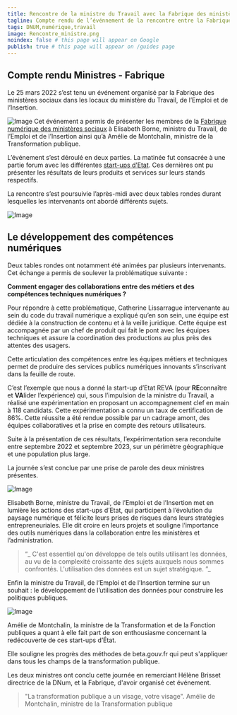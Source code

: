 ```yaml
---
title: Rencontre de la ministre du Travail avec la Fabrique des ministères sociaux
tagline: Compte rendu de l’événnement de la rencontre entre la Fabrique des ministères sociaux et de la ministre du Travail, de l’Emploi et de l’Insertion ainsi que la ministre de la Transformation publique.
tags: DNUM,numérique,travail
image: Rencontre_ministre.png
noindex: false # this page will appear on Google
publish: true # this page will appear on /guides page
---
```


## Compte rendu Ministres - Fabrique

Le 25 mars 2022 s’est tenu un événement organisé par la Fabrique des ministères sociaux dans les locaux du ministère du Travail, de l’Emploi et de l’Insertion.

![Image](/images/guides/Compte_rendu_Ministres_-_Fabrique_1.png)
Cet événement a permis de présenter les membres de la [Fabrique numérique des ministères sociaux](https://www.fabrique.social.gouv.fr/) à Elisabeth Borne, ministre du Travail, de l’Emploi et de l’Insertion ainsi qu’à Amélie de Montchalin, ministre de la Transformation publique.

L’événement s’est déroulé en deux parties. La matinée fut consacrée à une partie forum avec les différentes [start-ups d’Etat](https://www.fabrique.social.gouv.fr/#produits). Ces dernières ont pu présenter les résultats de leurs produits et services sur leurs stands respectifs.

La rencontre s’est poursuivie l’après-midi avec deux tables rondes durant lesquelles les intervenants ont abordé différents sujets.

![Image](/images/guides/Compte_rendu_Ministres_-_Fabrique_2.png)

## Le développement des compétences numériques

Deux tables rondes ont notamment été animées par plusieurs intervenants. Cet échange a permis de soulever la problématique suivante :

**Comment engager des collaborations entre des métiers et des compétences techniques numériques ?**

Pour répondre à cette problématique, Catherine Lissarrague intervenante au sein du code du travail numérique a expliqué qu’en son sein, une équipe est dédiée à la construction de contenu et à la veille juridique. Cette équipe est accompagnée par un chef de produit qui fait le pont avec les équipes techniques et assure la coordination des productions au plus près des attentes des usagers.

Cette articulation des compétences entre les équipes métiers et techniques permet de produire des services publics numériques innovants s’inscrivant dans la feuille de route.

C’est l’exemple que nous a donné la start-up d’Etat REVA (pour **RE**connaître et **VA**lider l’expérience) qui, sous l’impulsion de la ministre du Travail, a réalisé une expérimentation en proposant un accompagnement clef en main à 118 candidats. Cette expérimentation a connu un taux de certification de 86%. Cette réussite a été rendue possible par un cadrage amont, des équipes collaboratives et la prise en compte des retours utilisateurs.

Suite à la présentation de ces résultats, l’expérimentation sera reconduite entre septembre 2022 et septembre 2023, sur un périmètre géographique et une population plus large.

La journée s’est conclue par une prise de parole des deux ministres présentes.

![Image](/images/guides/Compte_rendu_Ministres_-_Fabrique_3.png)

Elisabeth Borne, ministre du Travail, de l’Emploi et de l’Insertion met en lumière les actions des start-ups d’Etat, qui participent à l’évolution du paysage numérique et félicite leurs prises de risques dans leurs stratégies entrepreneuriales. Elle dit croire en leurs projets et souligne l’importance des outils numériques dans la collaboration entre les ministères et l’administration.

> “_ C'est essentiel qu'on développe de tels outils utilisant les données, au vu de la complexité croissante des sujets auxquels nous sommes confrontés. L'utilisation des données est un sujet stratégique. ”_

Enfin la ministre du Travail, de l’Emploi et de l’Insertion termine sur un souhait : le développement de l’utilisation des données pour construire les politiques publiques.

![Image](/images/guides/Compte_rendu_Ministres_-_Fabrique_4.png)

Amélie de Montchalin, la ministre de la Transformation et de la Fonction publiques a quant à elle fait part de son enthousiasme concernant la redécouverte de ces start-ups d’État.

Elle souligne les progrès des méthodes de beta.gouv.fr qui peut s'appliquer dans tous les champs de la transformation publique.

Les deux ministres ont conclu cette journée en remerciant Hélène Brisset directrice de la DNum, et la Fabrique, d'avoir organisé cet événement.

> "La transformation publique a un visage, votre visage". Amélie de Montchalin, ministre de la Transformation publique
